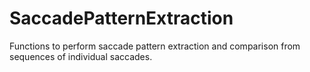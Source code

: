 # SaccadePatternExtraction
 
 Functions to perform saccade pattern extraction and comparison from sequences of individual saccades. 

